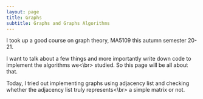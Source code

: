 ```yaml
---
layout: page
title: Graphs
subtitle: Graphs and Graphs Algorithms
---
```


I took up a good course on graph theory, MA5109 this autumn semester 20-21.

I want to talk about a few things and more importantly write down code to implement the algorithms we<\br>
studied. So this page will be all about that. 

Today, I tried out implementing graphs using adjacency list and checking whether the adjacency list truly represents<\br>
a simple matrix or not.  
